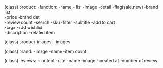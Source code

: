 (class) product:                            -function:
    -name                                        - list
    -image                                       -detail
    -flag(sale,new)                              -brand list               
    -price                                       -brand det                        
    -review count                                -search
    -sku                                         -filter
    -subtitle                                    -add to cart   
    -tags                                        -add wishlist   
    -discription
    -related item
  
(class) product-images:
    -images

(class) brand:
    -image
    -name
    -item count    

(class) reviews:
    -content
    -rate
    -name
    -image
    -created at
    -number of review